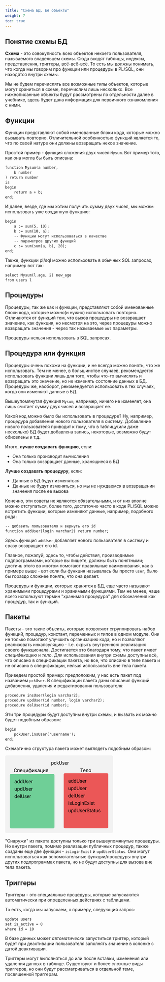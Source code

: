 ```yaml
---
Title: "Схема БД. Её объекты"
weight: 7
toc: true
---
```


## Понятие схемы БД

**Схема** - это совокупность всех объектов некоего пользователя,
называемого владельцем схемы. Сюда входят таблицы, индексы,
представления, триггеры, всё-всё-всё. То есть мы должны понимать, что
когда мы говорим про функции или процедуры в PL/SQL, они находятся
внутри схемы.

<div class="alert alert-info">

Мы не будем перечислять все возможные типы объектов, которые могут
храниться в схеме, перечислим лишь несколько. Все нижеописанные объекты
будут рассмотрены по отдельности далее в учебнике, здесь будет дана
информация для первичного ознакомления с ними.

</div>

## Функции

Функции представляют собой именованные блоки кода, которые можно
вызывать повторно. Отличительной особенностью функций является то, что
по своей натуре они должны возвращать некое значение.

Простой пример - функция сложения двух чисел `Mysum`. Вот пример того,
как она могла бы быть описана:

    function Mysum(a number,
        b number
    ) return number
    is
    begin
        return a + b;
    end;

И далее, везде, где мы хотим получить сумму двух чисел, мы можем
использовать уже созданную функцию:

    begin
        a := sum(5, 10);
        b := sum(10, a);
        -- Функции могут использоваться в качестве
        -- параметров других функций
        c := sum(sum(a, b), 20);
    end;

Также, функции pl/sql можно использовать в обычных SQL запросах,
например вот так:

    select Mysum(l.age, 2) new_age
    from users l

## Процедуры

Процедуры, так же как и функции, представляют собой именованные блоки
кода, которые можно(и нужно) использовать повторно. Отличаются от
функций тем, что вызов процедуры не возвращает значение, как функция, но
несмотря на это, через процедуры можно возвращать значения - через так
называемые `out` параметры.

<div class="alert alert-error">

Процедуры нельзя использовать в SQL запросах.

</div>

## Процедура или функция

Процедуры очень похожи на функции, и не всегда можно понять, что же
использовать. Тем не менее, в большинстве случаев, рекомендуется
использовать функции лишь для того, чтобы что-то вычислять и возвращать
это значение, но не изменять состояние данных в БД. Процедуры же,
наоборот, рекомендуется использовать в тех случаях, когда они изменяют
данные в БД.

Вышеупомянутая функция `Mysum`, например, ничего не изменяет, она лишь
считает сумму двух чисел и возвращает ее.

Какой код можно было бы использовать в процедуре? Ну, например,
процедура добавления нового пользователя в систему. Добавление нового
пользователя приводит к тому, что в таблицу(или даже несколько) БД будет
добавлена запись, некоторые, возможно будут обновлены и т.д.

Итого, **лучше создавать функцию**, если:

-   Она только производит вычисления
-   Она только возвращает данные, хранящиеся в БД

**Лучше создавать процедуру**, если:

-   Данные в БД будут изменяться
-   Данные не будут изменяться, но мы не нуждаемся в возвращении
    значения после ее вызова

Конечно, эти советы не являются обязательными, и от них вполне можно
отступаться, более того, достаточно часто в коде PL/SQL можно встретить
функции, которые изменяют данные, например, подобного рода:

    -- добавить пользователя и вернуть его id
    function addUser(login varchar2) return number;

Здесь функция `addUser` добавляет нового пользователя в систему и сразу
возвращает его id.

Главное, пожалуй, здесь то, чтобы действия, производимые подпрограммами,
которые вы пишете, должны быть понятными; достичь этого во многом
помогают правильные наименования, как в примере выше - вот если бы
функция называлась бы просто `user`, было бы гораздо сложнее понять, что
она делает.

<div class="alert alert-info">

Процедуры и функции, которые хранятся в БД, еще часто называют хранимыми
процедурами и хранимыми функциями. Тем не менее, чаще всего используют
термин "хранимая процедура" для обозначения как процедур, так и функций.

</div>

## Пакеты

Пакеты - это такие объекты, которые позволяют сгруппировать набор
функций, процедур, констант, переменных и типов в одном модуле. Они не
только помогают улучшить организацию кода, но и позволяют реализовать
инкапсуляцию - т.е. скрыть внутреннюю реализацию своего функционала.
Достигается это благодаря тому, что пакет имеет *спецификацию* и *тело*.
Для использования внутри схемы доступны всё, что описано в спецификации
пакета, но все, что описано в теле пакета и не описано в спецификации,
нельзя использовать вне тела пакета.

Приведем простой пример: предположим, у нас есть пакет под названием
`pckUser`. В спецификации пакета даны описания функций добавления,
удаления и редактирования пользователя:

    procedure insUser(login varchar2);
    procedure updUser(id number, login varchar2);
    procedure delUser(id number);

Эти три процедуры будут доступны внутри схемы, и вызвать их можно будет
подобным образом:

    begin
        pckUser.insUser('username');
    end;

Схематично структура пакета может выглядеть подобным образом:

![](/img/plsql/package_structure.png)

"Снаружи" из пакета доступны только три вышеупомянутые процедуры. Но
внутри пакета, помимо реализации публичных процедур, также созданы еще
две функции - `isLoginExist` и `updUserStatus`. Они могут использоваться
как вспомогательные функции/процедуры внутри других подпрограммах
пакета, но не будут доступны для вызова вне тела пакета.

## Триггеры

Триггеры - это специальные процедуры, которые запускаются автоматически
при определенных действиях с таблицами.

То есть, когда мы запускаем, к примеру, следующий запрос:

    update users
    set is_active = 0
    where id = 10

В базе данных может *автоматически* запуститься триггер, который будет
при деактивации пользователя заполнять значение в колонке с датой
деактивации.

Триггеры могут выполняться до или после вставки, изменения или удаления
данных в таблице. Существуют и более сложные виды триггеров, но они
будут рассматриваться в отдельной теме, посвященной триггерам.
